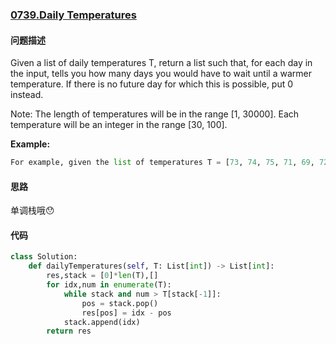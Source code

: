### [0739.Daily Temperatures](https://leetcode-cn.com/problems/daily-temperatures/)

#### 问题描述
Given a list of daily temperatures T, return a list such that, for each day in the input, tells you how many days you would have to wait until a warmer temperature. If there is no future day for which this is possible, put 0 instead.

Note: The length of temperatures will be in the range [1, 30000]. Each temperature will be an integer in the range [30, 100].

**Example:**
```python
For example, given the list of temperatures T = [73, 74, 75, 71, 69, 72, 76, 73], your output should be [1, 1, 4, 2, 1, 1, 0, 0].
```

#### 思路
单调栈哦😯
#### 代码

```python
class Solution:
    def dailyTemperatures(self, T: List[int]) -> List[int]:
        res,stack = [0]*len(T),[]
        for idx,num in enumerate(T):
            while stack and num > T[stack[-1]]:
                pos = stack.pop()
                res[pos] = idx - pos
            stack.append(idx)
        return res
```